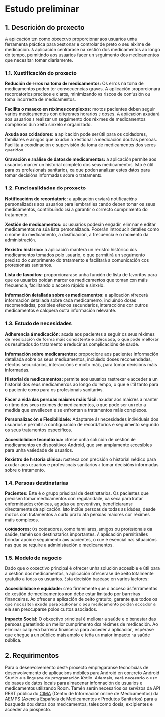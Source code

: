 # Estudo preliminar

## 1. Descrición do proxecto
A aplicación ten como obxectivo proporcionar aos usuarios unha ferramenta práctica para xestionar e controlar de preto o seu réxime de medicación. A aplicación centrarase na xestión dos medicamentos ao longo do tempo, permitindo aos usuarios facer un seguimento dos medicamentos que necesitan tomar diariamente.

### 1.1. Xustificación do proxecto
**Redución de erros na toma de medicamentos:** Os erros na toma de medicamentos poden ter consecuencias graves. A aplicación proporcionará recordatorios precisos e claros, minimizando os riscos de confusión ou toma incorrecta de medicamentos.

**Facilita o manexo en réximes complexos:** moitos pacientes deben seguir varios medicamentos con diferentes horarios e doses. A aplicación axudará aos usuarios a realizar un seguimento dos réximes de medicamentos complexos dun xeito sinxelo e organizado.

**Axuda aos coidadores:** a aplicación pode ser útil para os coidadores, familiares e amigos que axudan a xestionar a medicación doutras persoas. Facilita a coordinación e supervisión da toma de medicamentos dos seres queridos.

**Gravación e análise de datos de medicamentos:** a aplicación permite aos usuarios manter un historial completo dos seus medicamentos. Isto é útil para os profesionais sanitarios, xa que poden analizar estes datos para tomar decisións informadas sobre o tratamento.

### 1.2. Funcionalidades do proxecto
**Notificacións de recordatorio:** a aplicación enviará notificacións personalizadas aos usuarios para lembrarlles cando deben tomar os seus medicamentos, contribuíndo así a garantir o correcto cumprimento do tratamento.

**Xestión de medicamentos:** os usuarios poderán engadir, eliminar e editar medicamentos na súa lista personalizada. Poderán introducir detalles como o nome do medicamento, a dosificación, a frecuencia e o momento da administración.

**Rexistro histórico:** a aplicación manterá un rexistro histórico dos medicamentos tomados polo usuario, o que permitirá un seguimento preciso do cumprimento do tratamento e facilitará a comunicación cos profesionais sanitarios.

**Lista de favoritos:** proporcionarase unha función de lista de favoritos para que os usuarios poidan marcar os medicamentos que toman con máis frecuencia, facilitando o acceso rápido e sinxelo.

**Información detallada sobre os medicamentos:** a aplicación ofrecerá información detallada sobre cada medicamento, incluíndo doses recomendadas, posibles efectos secundarios, interaccións con outros medicamentos e calquera outra información relevante.

### 1.3. Estudo de necesidades
**Adherencia á medicación:** axuda aos pacientes a seguir os seus réximes de medicación de forma máis consistente e adecuada, o que pode mellorar os resultados do tratamento e reducir as complicacións de saúde.

**Información sobre medicamentos:** proporcione aos pacientes información detallada sobre os seus medicamentos, incluíndo doses recomendadas, efectos secundarios, interaccións e moito máis, para tomar decisións máis informadas.

**Historial de medicamentos:** permite aos usuarios rastrexar e acceder a un historial dos seus medicamentos ao longo do tempo, o que é útil tanto para o paciente como para os profesionais sanitarios.

**Facer a vida das persoas maiores máis fácil:** axudar aos maiores a manter o ritmo dos seus réximes de medicamentos, o que pode ser un reto a medida que envellecen e se enfrontan a tratamentos máis complexos.

**Personalización e Flexibilidade:** Adaptarse ás necesidades individuais dos usuarios e permitir a configuración de recordatorios e seguimento segundo os seus tratamentos específicos.

**Accesibilidade tecnolóxica:** ofrece unha solución de xestión de medicamentos en dispositivos Android, que son amplamente accesibles para unha variedade de usuarios.

**Rexistro de historia clínica:** rastrexa con precisión o historial médico para axudar aos usuarios e profesionais sanitarios a tomar decisións informadas sobre o tratamento.

### 1.4. Persoas destinatarias
**Pacientes:** Este é o grupo principal de destinatarios. Os pacientes que precisen tomar medicamentos con regularidade, xa sexa para tratar enfermidades crónicas, agudas ou preventivas, beneficiaranse directamente da aplicación. Isto inclúe persoas de todas as idades, desde mozos con tratamentos a curto prazo ata persoas maiores con réximes máis complexos.

**Coidadores:** Os coidadores, como familiares, amigos ou profesionais da saúde, tamén son destinatarios importantes. A aplicación permitiralles brindar apoio e seguimento aos pacientes, o que é esencial nas situacións nas que se require a administración e medicamentos.

### 1.5. Modelo de negocio
Dado que o obxectivo principal é ofrecer unha solución accesible e útil para a xestión dos medicamentos, a aplicación ofrecerase de xeito totalmente gratuíto a todos os usuarios. Esta decisión baséase en varios factores:

**Accesibilidade e equidade:** creo firmemente que o acceso ás ferramentas de xestión de medicamentos non debe estar limitado por barreiras financeiras. Ao ofrecer a aplicación de xeito gratuíto, garante que todos os que necesiten axuda para xestionar o seu medicamento poidan acceder a ela sen preocuparse polos custos asociados.

**Impacto Social:** O obxectivo principal é mellorar a saúde e o benestar das persoas garantindo un mellor cumprimento dos réximes de medicación. Ao eliminar calquera barreira financeira para acceder á aplicación, espérase que chegue a un público máis amplo e teña un maior impacto na saúde pública.

## 2. Requirimentos
Para o desenvolvemento deste proxecto empregaranse tecnoloxías de desenvolvemento de aplicacións móbiles para Android en concreto Android Studio e a linguaxe de programación Kotlin. Ademais, será necesario o uso de bases de datos locais para almacenar información de usuarios e medicamentos utilizando Room. Tamén serán necesarios os servizos da API REST pública do [CIMA](https://cima.aemps.es/cima/publico/home.html) (Centro de Información online de Medicamentos) da AEMPS (Axencia Española de Medicamentos e Produtos Sanitarios) para a busqueda dos datos dos medicamentos, tales como dosis, excipientes e acceder ao prospecto.